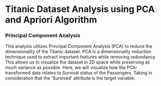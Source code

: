 # Titanic Dataset Analysis using PCA and Apriori Algorithm
### Principal Component Analysis
This analysis utilizes Principal Component Analysis (PCA) to reduce the dimensionality of the Titanic dataset. PCA is a dimensionality reduction technique used to extract important features while removing redundancy.
This allows us to visualize the dataset in 2D space while preserving as much variance as possible.
Here, we will visualize how the PCA-transformed data relates to Survival status of the Passengers. Taking in consideration that the 'Survived' attribute is the target variable.
